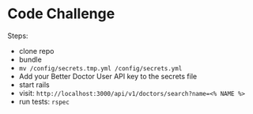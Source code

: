 # Code Challenge

Steps:
- clone repo
- bundle
- ```mv /config/secrets.tmp.yml /config/secrets.yml```
- Add your Better Doctor User API key to the secrets file
- start rails
- visit: `http://localhost:3000/api/v1/doctors/search?name=<% NAME %>`
- run tests: `rspec`
